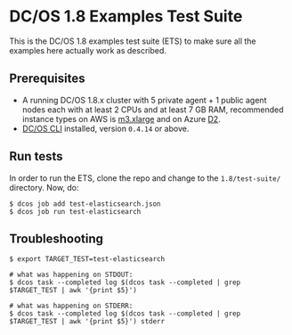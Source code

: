 # DC/OS 1.8 Examples Test Suite

This is the DC/OS 1.8 examples test suite (ETS) to make sure all the examples here actually work as described.

## Prerequisites 

- A running DC/OS 1.8.x cluster with 5 private agent + 1 public agent nodes each with at least 2 CPUs and at least 7 GB RAM, recommended instance types on AWS is [m3.xlarge](https://aws.amazon.com/ec2/instance-types/) and on Azure [D2](https://azure.microsoft.com/en-us/pricing/details/virtual-machines/linux/).
- [DC/OS CLI](https://dcos.io/docs/1.8/usage/cli/install/) installed, version `0.4.14` or above.


## Run tests

In order to run the ETS, clone the repo and change to the `1.8/test-suite/` directory. Now, do:

    $ dcos job add test-elasticsearch.json
    $ dcos job run test-elasticsearch
    
## Troubleshooting

    $ export TARGET_TEST=test-elasticsearch
    
    # what was happening on STDOUT:
    $ dcos task --completed log $(dcos task --completed | grep $TARGET_TEST | awk '{print $5}')
    
    # what was happening on STDERR:
    $ dcos task --completed log $(dcos task --completed | grep $TARGET_TEST | awk '{print $5}') stderr